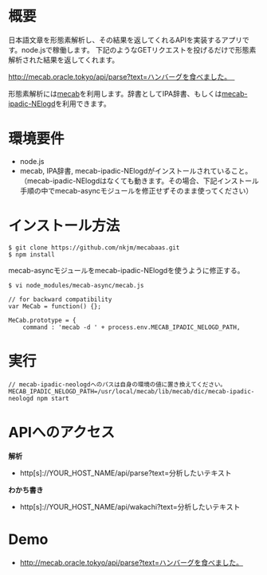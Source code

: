 # 概要

日本語文章を形態素解析し、その結果を返してくれるAPIを実装するアプリです。node.jsで稼働します。
下記のようなGETリクエストを投げるだけで形態素解析された結果を返してくれます。

http://mecab.oracle.tokyo/api/parse?text=ハンバーグを食べました。　

形態素解析には[mecab](http://taku910.github.io/mecab/)を利用します。辞書としてIPA辞書、もしくは[mecab-ipadic-NElogd](https://github.com/neologd/mecab-ipadic-neologd/blob/master/README.ja.md)を利用できます。

# 環境要件

- node.js
- mecab, IPA辞書, mecab-ipadic-NElogdがインストールされていること。（mecab-ipadic-NElogdはなくても動きます。その場合、下記インストール手順の中でmecab-asyncモジュールを修正せずそのまま使ってください）

# インストール方法

```
$ git clone https://github.com/nkjm/mecabaas.git
$ npm install
```

mecab-asyncモジュールをmecab-ipadic-NElogdを使うように修正する。

```
$ vi node_modules/mecab-async/mecab.js
```

```
// for backward compatibility
var MeCab = function() {};

MeCab.prototype = {
    command : 'mecab -d ' + process.env.MECAB_IPADIC_NELOGD_PATH,
```

# 実行

```
// mecab-ipadic-neologdへのパスは自身の環境の値に置き換えてください。
MECAB_IPADIC_NELOGD_PATH=/usr/local/mecab/lib/mecab/dic/mecab-ipadic-neologd npm start
```

# APIへのアクセス

**解析**

- http[s]://YOUR_HOST_NAME/api/parse?text=分析したいテキスト

**わかち書き**

- http[s]://YOUR_HOST_NAME/api/wakachi?text=分析したいテキスト

# Demo

- http://mecab.oracle.tokyo/api/parse?text=ハンバーグを食べました。
